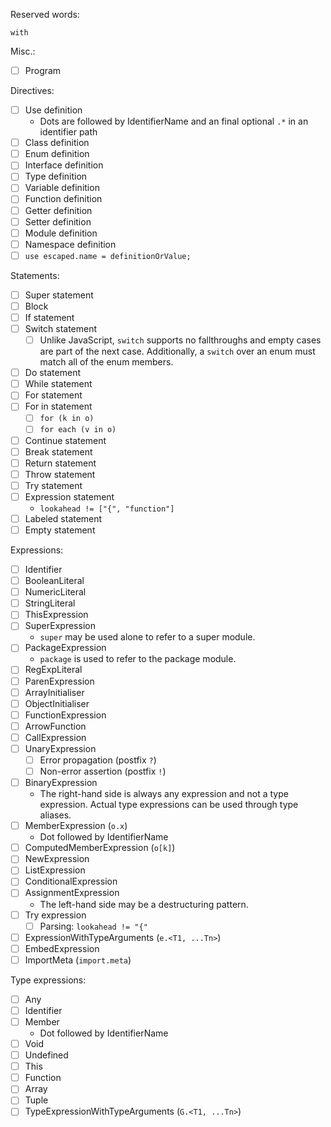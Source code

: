 Reserved words:

```plain
with
```

Misc.:

* [ ] Program

Directives:

* [ ] Use definition
  * Dots are followed by IdentifierName and an final optional `.*` in an identifier path
* [ ] Class definition
* [ ] Enum definition
* [ ] Interface definition
* [ ] Type definition
* [ ] Variable definition
* [ ] Function definition
* [ ] Getter definition
* [ ] Setter definition
* [ ] Module definition
* [ ] Namespace definition
* [ ] `use escaped.name = definitionOrValue;`

Statements:

* [ ] Super statement
* [ ] Block
* [ ] If statement
* [ ] Switch statement
  * [ ] Unlike JavaScript, `switch` supports no fallthroughs and empty cases are part of the next case. Additionally, a `switch` over an enum must match all of the enum members.
* [ ] Do statement
* [ ] While statement
* [ ] For statement
* [ ] For in statement
  * [ ] `for (k in o)`
  * [ ] `for each (v in o)`
* [ ] Continue statement
* [ ] Break statement
* [ ] Return statement
* [ ] Throw statement
* [ ] Try statement
* [ ] Expression statement
  * `lookahead != ["{", "function"]`
* [ ] Labeled statement
* [ ] Empty statement

Expressions:

* [ ] Identifier
* [ ] BooleanLiteral
* [ ] NumericLiteral
* [ ] StringLiteral
* [ ] ThisExpression
* [ ] SuperExpression
  * `super` may be used alone to refer to a super module.
* [ ] PackageExpression
  * `package` is used to refer to the package module.
* [ ] RegExpLiteral
* [ ] ParenExpression
* [ ] ArrayInitialiser
* [ ] ObjectInitialiser
* [ ] FunctionExpression
* [ ] ArrowFunction
* [ ] CallExpression
* [ ] UnaryExpression
  * [ ] Error propagation (postfix `?`)
  * [ ] Non-error assertion (postfix `!`)
* [ ] BinaryExpression
  * The right-hand side is always any expression and not a type expression. Actual type expressions can be used through type aliases.
* [ ] MemberExpression (`o.x`)
  * Dot followed by IdentifierName
* [ ] ComputedMemberExpression (`o[k]`)
* [ ] NewExpression
* [ ] ListExpression
* [ ] ConditionalExpression
* [ ] AssignmentExpression
  * The left-hand side may be a destructuring pattern.
* [ ] Try expression
  * [ ] Parsing: `lookahead != "{"`
* [ ] ExpressionWithTypeArguments (`e.<T1, ...Tn>`)
* [ ] EmbedExpression
* [ ] ImportMeta (`import.meta`)

Type expressions:

* [ ] Any
* [ ] Identifier
* [ ] Member
  * Dot followed by IdentifierName
* [ ] Void
* [ ] Undefined
* [ ] This
* [ ] Function
* [ ] Array
* [ ] Tuple
* [ ] TypeExpressionWithTypeArguments (`G.<T1, ...Tn>`)